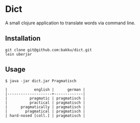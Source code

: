 # Dict

A small clojure application to translate words via command line.

## Installation

```
git clone git@github.com:bakku/dict.git
lein uberjar
```

## Usage

```
$ java -jar dict.jar Pragmatisch

|            english |      german |
|--------------------+-------------|
|          pragmatic | pragmatisch |
|          practical | pragmatisch |
|      pragmatically | pragmatisch |
|        pragmatical | pragmatisch |
| hard-nosed [coll.] | pragmatisch |
```
